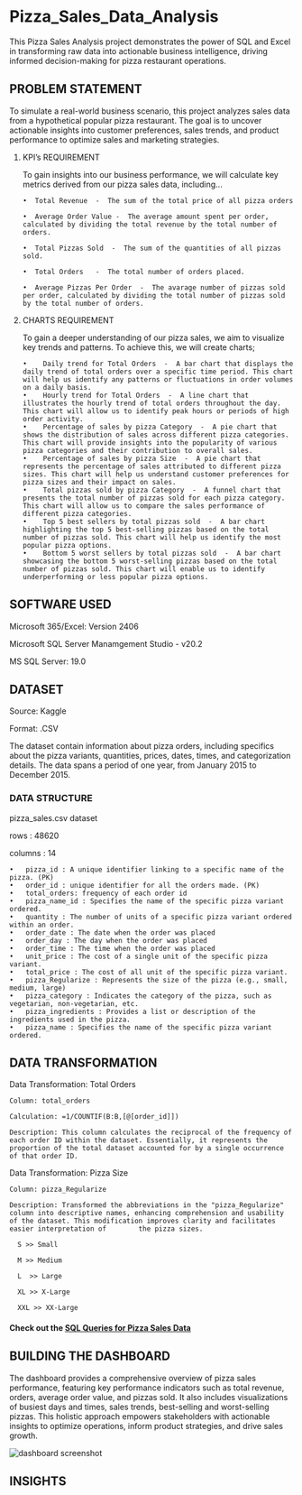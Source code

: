# Pizza_Sales_Data_Analysis

This Pizza Sales Analysis project demonstrates the power of SQL and Excel in transforming raw data into actionable business intelligence, driving informed decision-making for pizza restaurant operations.


## PROBLEM STATEMENT

To simulate a real-world business scenario, this project analyzes sales data from a hypothetical popular pizza restaurant. 
The goal is to uncover actionable insights into customer preferences, sales trends, and product performance to optimize sales and marketing strategies.
1.   KPI’s REQUIREMENT

     To gain insights into our business performance, we will calculate key metrics derived from our pizza sales data, including...


         •	Total Revenue  -  The sum of the total price of all pizza orders
     
         •	Average Order Value -  The average amount spent per order, calculated by dividing the total revenue by the total number of orders. 
     
         •	Total Pizzas Sold  -  The sum of the quantities of all pizzas sold.
     
         •	Total Orders   -  The total number of orders placed.
     
         •	Average Pizzas Per Order  -  The avarage number of pizzas sold per order, calculated by dividing the total number of pizzas sold by the total number of orders.

2. CHARTS REQUIREMENT

   To gain a deeper understanding of our pizza sales, we aim to visualize key trends and patterns. To achieve this, we will create charts;

       •	Daily trend for Total Orders  -  A bar chart that displays the daily trend of total orders over a specific time period. This chart will help us identify any patterns or fluctuations in order volumes on a daily basis.
       •	Hourly trend for Total Orders  -  A line chart that illustrates the hourly trend of total orders throughout the day. This chart will allow us to identify peak hours or periods of high order activity.
       •	Percentage of sales by pizza Category  -  A pie chart that shows the distribution of sales across different pizza categories. This chart will provide insights into the popularity of various pizza categories and their contribution to overall sales. 
       •	Percentage of sales by pizza Size  -  A pie chart that represents the percentage of sales attributed to different pizza sizes. This chart will help us understand customer preferences for pizza sizes and their impact on sales.
       •	Total pizzas sold by pizza Category  -  A funnel chart that presents the total number of pizzas sold for each pizza category. This chart will allow us to compare the sales performance of different pizza categories.
       •	Top 5 best sellers by total pizzas sold  -  A bar chart highlighting the top 5 best-selling pizzas based on the total number of pizzas sold. This chart will help us identify the most popular pizza options.
       •	Bottom 5 worst sellers by total pizzas sold  -  A bar chart showcasing the bottom 5 worst-selling pizzas based on the total number of pizzas sold. This chart will enable us to identify underperforming or less popular pizza options.


## SOFTWARE USED
   

  Microsoft 365/Excel:  Version 2406

  Microsoft SQL Server Manamgement Studio - v20.2

  MS SQL Server: 19.0

## DATASET

Source:  Kaggle

Format:  .CSV

The dataset contain information about pizza orders, including specifics about the pizza variants, quantities, prices, dates, times, and categorization details. The data spans a period of one year, from January 2015 to December 2015.

### DATA STRUCTURE 

pizza_sales.csv dataset

rows : 48620

columns : 14

     
    •	pizza_id : A unique identifier linking to a specific name of the pizza. (PK)
    •	order_id : unique identifier for all the orders made. (PK)
    •	total_orders: frequency of each order id
    •	pizza_name_id : Specifies the name of the specific pizza variant ordered.
    •	quantity : The number of units of a specific pizza variant ordered within an order.
    •	order_date : The date when the order was placed
    •	order_day : The day when the order was placed
    •	order_time : The time when the order was placed
    •	unit_price : The cost of a single unit of the specific pizza variant.
    •	total_price : The cost of all unit of the specific pizza variant.
    •	pizza_Regularize : Represents the size of the pizza (e.g., small, medium, large)
    •	pizza_category : Indicates the category of the pizza, such as vegetarian, non-vegetarian, etc.
    •	pizza_ingredients : Provides a list or description of the ingredients used in the pizza.
    •	pizza_name : Specifies the name of the specific pizza variant ordered.


## DATA TRANSFORMATION


Data Transformation: Total Orders

    Column: total_orders

    Calculation: =1/COUNTIF(B:B,[@[order_id]])

    Description: This column calculates the reciprocal of the frequency of each order ID within the dataset. Essentially, it represents the proportion of the total dataset accounted for by a single occurrence of that order ID. 

Data Transformation: Pizza Size
    
    Column: pizza_Regularize
    
    Description: Transformed the abbreviations in the "pizza_Regularize" column into descriptive names, enhancing comprehension and usability of the dataset. This modification improves clarity and facilitates easier interpretation of        the pizza sizes.

      S >> Small

      M >> Medium

      L  >> Large

      XL >> X-Large

      XXL >> XX-Large

#### Check out the [SQL Queries for Pizza Sales Data](https://github.com/ChathurangiWithana/Pizza_Sales_Data_Analysis/blob/main/SQL%20Queries%20for%20Pizza%20Sales%20Data)

## BUILDING THE DASHBOARD 

The dashboard provides a comprehensive overview of pizza sales performance, featuring key performance indicators such as total revenue, orders, average order value, and pizzas sold. It also includes visualizations of busiest days and times, sales trends, best-selling and worst-selling pizzas. This holistic approach empowers stakeholders with actionable insights to optimize operations, inform product strategies, and drive sales growth.

![dashboard screenshot](https://github.com/user-attachments/assets/b3d30917-88ec-4663-a2bb-6ca1387f8602)

## INSIGHTS







   
